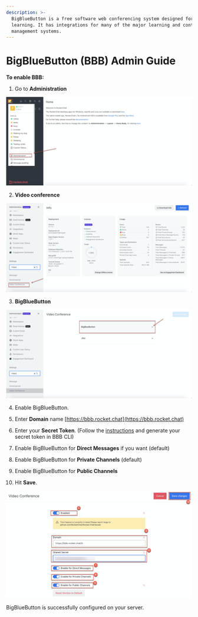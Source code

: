 ```yaml
---
description: >-
  BigBlueButton is a free software web conferencing system designed for online
  learning. It has integrations for many of the major learning and content
  management systems.
---
```


# BigBlueButton \(BBB\) Admin Guide

**To enable BBB:**

1. Go to **Administration** 

![](../../../.gitbook/assets/image%20%28215%29.png)

2. **Video conference** 

![](../../../.gitbook/assets/image%20%28237%29.png)

3. **BigBlueButton**

![](../../../.gitbook/assets/image%20%28231%29.png)

4. Enable BigBlueButton.

5. Enter **Domain** name [https://bbb.rocket.chat](https://bbb.rocket.chat)

6. Enter your **Secret Token**. \(Follow the [instructions](https://docs.bigbluebutton.org/admin/bbb-conf.html) and generate your secret token in BBB CLI\)

7.  Enable BigBlueButton for **Direct Messages** if you want \(default\)

8. Enable BigBlueButton for **Private Channels** \(default\)

9. Enable BigBlueButton for **Public Channels**

10. Hit **Save**.

![](../../../.gitbook/assets/image%20%28239%29.png)

BigBlueButton is successfully configured on your server.  

